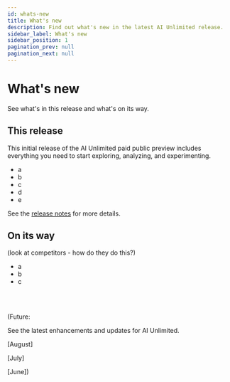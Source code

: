 ```yaml
---
id: whats-new
title: What's new
description: Find out what's new in the latest AI Unlimited release.
sidebar_label: What's new
sidebar_position: 1
pagination_prev: null
pagination_next: null
---
```


# What's new

See what's in this release and what's on its way.


## This release

This initial release of the AI Unlimited paid public preview includes everything you need to start exploring, analyzing, and experimenting.

- a
- b
- c
- d
- e

See the [release notes](/docs/release-notes.md) for more details.


## On its way
(look at competitors - how do they do this?)

- a
- b
- c

<br/>
<br/>


(Future:

See the latest enhancements and updates for AI Unlimited.

[August]

[July]

[June])



